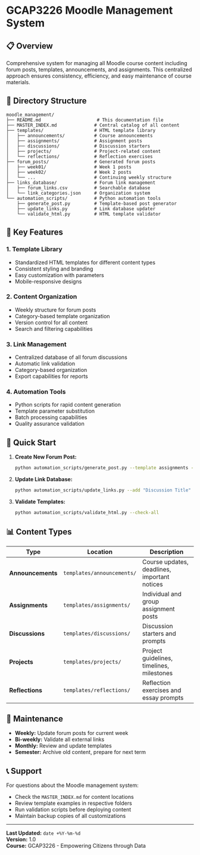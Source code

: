 # GCAP3226 Moodle Management System

## 📋 Overview
Comprehensive system for managing all Moodle course content including forum posts, templates, announcements, and assignments. This centralized approach ensures consistency, efficiency, and easy maintenance of course materials.

## 📁 Directory Structure

```
moodle_management/
├── README.md                     # This documentation file
├── MASTER_INDEX.md              # Central catalog of all content
├── templates/                   # HTML template library
│   ├── announcements/           # Course announcements
│   ├── assignments/             # Assignment posts
│   ├── discussions/             # Discussion starters
│   ├── projects/                # Project-related content
│   └── reflections/             # Reflection exercises
├── forum_posts/                 # Generated forum posts
│   ├── week01/                  # Week 1 posts
│   ├── week02/                  # Week 2 posts
│   └── ...                      # Continuing weekly structure
├── links_database/              # Forum link management
│   ├── forum_links.csv          # Searchable database
│   └── link_categories.json     # Organization system
└── automation_scripts/          # Python automation tools
    ├── generate_post.py         # Template-based post generator
    ├── update_links.py          # Link database updater
    └── validate_html.py         # HTML template validator
```

## 🎯 Key Features

### 1. **Template Library**
- Standardized HTML templates for different content types
- Consistent styling and branding
- Easy customization with parameters
- Mobile-responsive designs

### 2. **Content Organization**
- Weekly structure for forum posts
- Category-based template organization
- Version control for all content
- Search and filtering capabilities

### 3. **Link Management**
- Centralized database of all forum discussions
- Automatic link validation
- Category-based organization
- Export capabilities for reports

### 4. **Automation Tools**
- Python scripts for rapid content generation
- Template parameter substitution
- Batch processing capabilities
- Quality assurance validation

## 🚀 Quick Start

1. **Create New Forum Post:**
   ```bash
   python automation_scripts/generate_post.py --template assignments --week 4 --title "Reflective Essay 1"
   ```

2. **Update Link Database:**
   ```bash
   python automation_scripts/update_links.py --add "Discussion Title" --url "https://..." --category "assignments"
   ```

3. **Validate Templates:**
   ```bash
   python automation_scripts/validate_html.py --check-all
   ```

## 📊 Content Types

| Type | Location | Description |
|------|----------|-------------|
| **Announcements** | `templates/announcements/` | Course updates, deadlines, important notices |
| **Assignments** | `templates/assignments/` | Individual and group assignment posts |
| **Discussions** | `templates/discussions/` | Discussion starters and prompts |
| **Projects** | `templates/projects/` | Project guidelines, timelines, milestones |
| **Reflections** | `templates/reflections/` | Reflection exercises and essay prompts |

## 🔧 Maintenance

- **Weekly:** Update forum posts for current week
- **Bi-weekly:** Validate all external links
- **Monthly:** Review and update templates
- **Semester:** Archive old content, prepare for next term

## 📞 Support

For questions about the Moodle management system:
- Check the `MASTER_INDEX.md` for content locations
- Review template examples in respective folders
- Run validation scripts before deploying content
- Maintain backup copies of all customizations

---

**Last Updated:** `date +%Y-%m-%d`  
**Version:** 1.0  
**Course:** GCAP3226 - Empowering Citizens through Data
